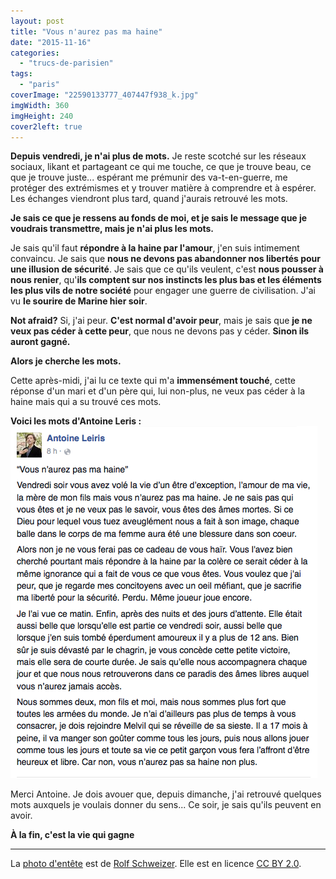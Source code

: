 ```yaml
---
layout: post
title: "Vous n'aurez pas ma haine"
date: "2015-11-16"
categories: 
  - "trucs-de-parisien"
tags: 
  - "paris"
coverImage: "22590133777_407447f938_k.jpg"
imgWidth: 360
imgHeight: 240
cover2left: true
---
```


**Depuis vendredi, je n'ai plus de mots.** Je reste scotché sur les réseaux sociaux, likant et partageant ce qui me touche, ce que je trouve beau, ce que je trouve juste... espérant me prémunir des va-t-en-guerre, me protéger des extrémismes et y trouver matière à comprendre et à espérer. Les échanges viendront plus tard, quand j'aurais retrouvé les mots.

**Je sais ce que je ressens au fonds de moi, et je sais le message que je voudrais transmettre, mais je n'ai plus les mots.**

Je sais qu'il faut **répondre à la haine par l'amour**, j'en suis intimement convaincu. Je sais que **nous ne devons pas abandonner nos libertés pour une illusion de sécurité**. Je sais que ce qu'ils veulent, c'est **nous pousser à nous renier**, qu'**ils comptent sur nos instincts les plus bas et les éléments les plus vils de notre société** pour engager une guerre de civilisation. J'ai vu **le sourire de Marine hier soir**.

**Not afraid?** Si, j'ai peur. **C'est normal d'avoir peur**, mais je sais que **je ne veux pas céder à cette peur**, que nous ne devons pas y céder. **Sinon ils auront gagné.**

**Alors je cherche les mots.**

Cette après-midi, j'ai lu ce texte qui m'a **immensément touché**, cette réponse d'un mari et d'un père qui, lui non-plus, ne veux pas céder à la haine mais qui a su trouvé ces mots.

**Voici les mots d'Antoine Leris :** [![« Vous n'aurez pas ma haine » - Antoine-Leris](/images/2015/11/Antoine-Leris.png)](https://www.facebook.com/antoine.leiris/posts/10154457849999947?fref=nf&pnref=story)

Merci Antoine. Je dois avouer que, depuis dimanche, j'ai retrouvé quelques mots auxquels je voulais donner du sens... Ce soir, je sais qu'ils peuvent en avoir.

**À la fin, c'est la vie qui gagne**

* * *

La [photo d'entête](https://www.flickr.com/photos/schweizerrolf/22590133777/in/photolist-AqdkK8-AraX56-B1REr3-ApL6ft-ArZSrc-A8ZyKL-At8hvB-AabjhQ-AbHiiB-B3xuEs-B1cmVb-Aaxbfe-A6W6LU-AryVoX-B4psUQ-AqxZV9-B4X7jr-AvH9qC-A7uawq-AvHbbG-A81SZ4-B5waeU-B11Kpb-A7ub4Y-qtoc1s-B5tgRc-ApZC2H-AsFvZT-Asbht2-At6w8R-AahMfz-Aw2muc-AqNRjG-qJJ4X2-AsyVcg-A9FMHD-A6d4Cj-A9D89Q-Aqjo19-A9z3zs-AsScr7-B33Fs7-B5PhQw-A6QNAR-B5sonw-B5xDjf-B2VcKh-ArFzdk-A8eXDQ-AsRav5) est de [Rolf Schweizer](https://www.flickr.com/photos/schweizerrolf/). Elle est en licence [CC BY 2.0](https://creativecommons.org/licenses/by/2.0/).
